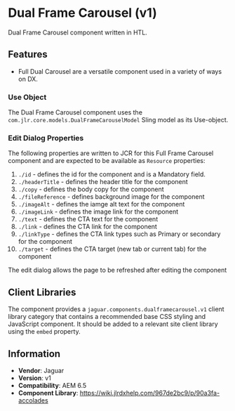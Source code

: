 <!-- Jaguar Component -->
Dual Frame Carousel (v1)
====
Dual Frame Carousel component written in HTL.

## Features

* Full Dual Carousel are a versatile component used in a variety of ways on DX.

### Use Object
The Dual Frame Carousel component uses the `com.jlr.core.models.DualFrameCarouselModel` Sling model as its Use-object.

### Edit Dialog Properties
The following properties are written to JCR for this Full Frame Carousel component and are expected to be available as `Resource` properties:

1. `./id` - defines the id for the component and is a Mandatory field.
2. `./headerTitle` - defines the header title for the component
3. `./copy` - defines the body copy for the component
4. `./fileReference` - defines background image for the component
5. `./imageAlt` - defines the iamge alt text for the component
6. `./imageLink` - defines the image link for the component
7. `./text` - defines the CTA text for the component
8. `./link` - defines the CTA link for the component
9. `./linkType` - defines the CTA link types such as Primary or secondary for the component
10. `./target` - defines the CTA target (new tab or current tab) for the component

The edit dialog allows the page to be refreshed after editing the component

## Client Libraries
The component provides a `jaguar.components.dualframecarousel.v1` client library category that contains a recommended base
CSS styling and JavaScript component. It should be added to a relevant site client library using the `embed` property.

## Information
* **Vendor**: Jaguar
* **Version**: v1
* **Compatibility**: AEM 6.5
* **Component Library**: https://wiki.jlrdxhelp.com/967de2bc9/p/90a3fa-accolades
